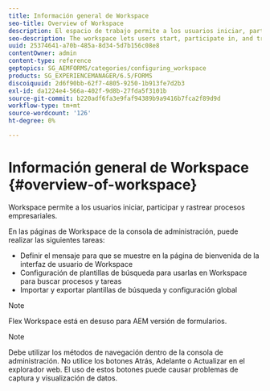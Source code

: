 ```yaml
---
title: Información general de Workspace
seo-title: Overview of Workspace
description: El espacio de trabajo permite a los usuarios iniciar, participar y rastrear procesos empresariales. Aprenda más sobre el espacio de trabajo.
seo-description: The workspace lets users start, participate in, and track business processes. Let us learn more about the workspace.
uuid: 25374641-a70b-485a-8d34-5d7b156c08e8
contentOwner: admin
content-type: reference
geptopics: SG_AEMFORMS/categories/configuring_workspace
products: SG_EXPERIENCEMANAGER/6.5/FORMS
discoiquuid: 2d6f90bb-62f7-4805-9250-1b913fe7d2b3
exl-id: da1224e4-566a-402f-9d8b-27fda5f3101b
source-git-commit: b220adf6fa3e9faf94389b9a9416b7fca2f89d9d
workflow-type: tm+mt
source-wordcount: '126'
ht-degree: 0%

---
```


# Información general de Workspace {#overview-of-workspace}

Workspace permite a los usuarios iniciar, participar y rastrear procesos empresariales.

En las páginas de Workspace de la consola de administración, puede realizar las siguientes tareas:

* Definir el mensaje para que se muestre en la página de bienvenida de la interfaz de usuario de Workspace
* Configuración de plantillas de búsqueda para usarlas en Workspace para buscar procesos y tareas
* Importar y exportar plantillas de búsqueda y configuración global

>[!NOTE]
>
>Flex Workspace está en desuso para AEM versión de formularios.

>[!NOTE]
>
>Debe utilizar los métodos de navegación dentro de la consola de administración. No utilice los botones Atrás, Adelante o Actualizar en el explorador web. El uso de estos botones puede causar problemas de captura y visualización de datos.
